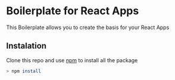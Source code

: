 # Boilerplate for React Apps

This Boilerplate allows you to create the basis for your React Apps

## Instalation

Clone this repo and use [npm](https://www.npmjs.com/) to install all the package

```bash
> npm install
```
